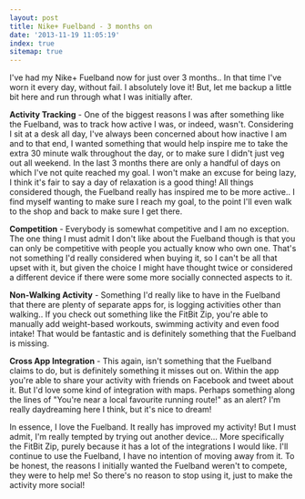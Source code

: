 ```yaml
---
layout: post
title: Nike+ Fuelband - 3 months on
date: '2013-11-19 11:05:19'
index: true
sitemap: true
---
```


<p style="text-align: left;">I&#39;ve had my Nike+ Fuelband now for just over 3 months.. In that time I&#39;ve worn it every day, without fail. I absolutely love it! But, let me backup a little bit here and run through what I was initially after.</p>
<p style="text-align: left;"><strong>Activity Tracking</strong> - One of the biggest reasons I was after something like the Fuelband, was to track how active I was, or indeed, wasn&#39;t. Considering I sit at a desk all day, I&#39;ve always been concerned about how inactive I am and to that end, I wanted something that would help inspire me to take the extra 30 minute walk throughout the day, or to make sure I didn&#39;t just veg out all weekend. In the last 3 months there are only a handful of days on which I&#39;ve not quite reached my goal. I won&#39;t make an excuse for being lazy, I think it&#39;s fair to say a day of relaxation is a good thing! All things considered though, the Fuelband really has inspired me to be more active.. I find myself wanting to make sure I reach my goal, to the point I&#39;ll even walk to the shop and back to make sure I get there.</p>
<p style="text-align: left;"><strong>Competition</strong> - Everybody is somewhat competitive and I am no exception. The one thing I must admit I don&#39;t like about the Fuelband though is that you can only be competitive with people you actually know who own one. That&#39;s not something I&#39;d really considered when buying it, so I can&#39;t be all that upset with it, but given the choice I might have thought twice or considered a different device if there were some more socially connected aspects to it.</p>
<p style="text-align: left;"><strong>Non-Walking Activity</strong> - Something I&#39;d really like to have in the Fuelband that there are plenty of separate apps for, is logging activities other than walking.. If you check out something like the FitBit Zip, you&#39;re able to manually add weight-based workouts, swimming activity and even food intake! That would be fantastic and is definitely something that the Fuelband is missing.</p>
<p style="text-align: left;"><strong>Cross App Integration</strong> - This again, isn&#39;t something that the Fuelband claims to do, but is definitely something it misses out on. Within the app you&#39;re able to share your activity with friends on Facebook and tweet about it. But I&#39;d love some kind of integration with maps. Perhaps something along the lines of "You&#39;re near a local favourite running route!" as an alert? I&#39;m really daydreaming here I think, but it&#39;s nice to dream!</p>
<p style="text-align: left;">In essence, I love the Fuelband. It really has improved my activity! But I must admit, I&#39;m really tempted by trying out another device... More specifically the FitBit Zip, purely because it has a lot of the integrations I would like. I&#39;ll continue to use the Fuelband, I have no intention of moving away from it. To be honest, the reasons I initially wanted the Fuelband weren&#39;t to compete, they were to help me! So there&#39;s no reason to stop using it, just to make the activity more social!</p>
